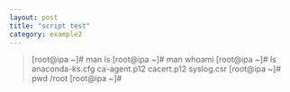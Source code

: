 ```yaml
---
layout: post
title: "script test"
category: example2
---
```


> [root@ipa ~]# man ls
> [root@ipa ~]# man whoami
> [root@ipa ~]# ls
> anaconda-ks.cfg  ca-agent.p12  cacert.p12  syslog.csr
> [root@ipa ~]# pwd
> /root
> [root@ipa ~]#
